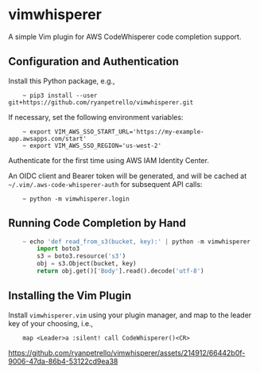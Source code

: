 # vimwhisperer

A simple Vim plugin for AWS CodeWhisperer code completion support.

## Configuration and Authentication

Install this Python package, e.g.,

```
    ~ pip3 install --user git+https://github.com/ryanpetrello/vimwhisperer.git
```

If necessary, set the following environment variables:

```
    ~ export VIM_AWS_SSO_START_URL='https://my-example-app.awsapps.com/start'
    ~ export VIM_AWS_SSO_REGION='us-west-2'
```

Authenticate for the first time using AWS IAM Identity Center.

An OIDC client and Bearer token will be generated, and will be cached at ``~/.vim/.aws-code-whisperer-auth`` for subsequent API calls:

```
    ~ python -m vimwhisperer.login
```

## Running Code Completion by Hand

```python
    ~ echo 'def read_from_s3(bucket, key):' | python -m vimwhisperer
        import boto3
        s3 = boto3.resource('s3')
        obj = s3.Object(bucket, key)
        return obj.get()['Body'].read().decode('utf-8')
```

## Installing the Vim Plugin

Install ``vimwhisperer.vim`` using your plugin manager, and map to the leader key of your choosing, i.e.,

```
    map <Leader>a :silent! call CodeWhisperer()<CR>
```

https://github.com/ryanpetrello/vimwhisperer/assets/214912/66442b0f-9006-47da-86b4-53122cd9ea38

